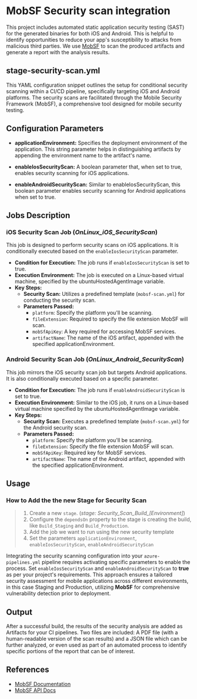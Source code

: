 # MobSF Security scan integration

This project includes automated static application security testing (SAST) for the generated binaries for both iOS and Android. 
This is helpful to identify opportunities to reduce your app's susceptibility to attacks from malicious third parties. 
We use [MobSF](https://github.com/MobSF/Mobile-Security-Framework-MobSF) to scan the produced artifacts and generate a report with the analysis results.

## stage-security-scan.yml

This YAML configuration snippet outlines the setup for conditional security scanning within a CI/CD pipeline, specifically targeting iOS and Android platforms. The security scans are facilitated through the Mobile Security Framework (MobSF), a comprehensive tool designed for mobile security testing.

## Configuration Parameters
- **applicationEnvironment:** Specifies the deployment environment of the application. This string parameter helps in distinguishing artifacts by appending the environment name to the artifact's name.

- **enableIosSecurityScan:** A boolean parameter that, when set to true, enables security scanning for iOS applications.

- **enableAndroidSecurityScan:** Similar to enableIosSecurityScan, this boolean parameter enables security scanning for Android applications when set to true.

## Jobs Description
### iOS Security Scan Job (*OnLinux_iOS_SecurityScan*)
This job is designed to perform security scans on iOS applications. It is conditionally executed based on the `enableIosSecurityScan`  parameter.

- **Condition for Execution:** The job runs if `enableIosSecurityScan` is set to true.
- **Execution Environment:** The job is executed on a Linux-based virtual machine, specified by the ubuntuHostedAgentImage variable.
- **Key Steps:**
  - **Security Scan:** Utilizes a predefined template (`mobsf-scan.yml`) for conducting the security scan.
  - **Parameters Passed:**
    - `platform`: Specify the platform you'll be scanning.
    - `fileExtension`: Required to specify the file extension MobSF will scan.
    - `mobSfApiKey`: A key required for accessing MobSF services.
    - `artifactName`: The name of the iOS artifact, appended with the specified applicationEnvironment.

### Android Security Scan Job (*OnLinux_Android_SecurityScan*)
This job mirrors the iOS security scan job but targets Android applications. It is also conditionally executed based on a specific parameter.

 - **Condition for Execution:** The job runs if `enableAndroidSecurityScan` is set to true.
 - **Execution Environment:** Similar to the iOS job, it runs on a Linux-based virtual machine specified by the ubuntuHostedAgentImage variable.
 - **Key Steps:**
   - **Security Scan:** Executes a predefined template (`mobsf-scan.yml`) for the Android security scan.
   - **Parameters Passed:**
     - `platform`: Specify the platform you'll be scanning.
     - `fileExtension`: Specify the file extension MobSF will scan.
     - `mobSfApiKey`: Required key for MobSF services.
     - `artifactName`: The name of the Android artifact, appended with the specified applicationEnvironment.

## Usage
### How to Add the the new Stage for Security Scan

> 1. Create a new `stage`. (*stage: Security_Scan_Build_[Environment]*)
> 2. Configure the `dependsOn` property to the stage is creating the build, like `Build_Staging` and `Build_Production`.
> 3. Add the job we want to run using the new security template
> 4. Set the parameters `applicationEnvironment`, `enableIosSecurityScan`, `enableAndroidSecurityScan`

Integrating the security scanning configuration into your `azure-pipelines.yml` pipeline requires activating specific parameters to enable the process. Set `enableIosSecurityScan` and `enableAndroidSecurityScan` to **true** as per your project's requirements. This approach ensures a tailored security assessment for mobile applications across different environments, in this case Staging and Production, utilizing **MobSF** for comprehensive vulnerability detection prior to deployment.

## Output
After a successful build, the results of the security analysis are added as Artifacts for your CI pipelines. 
Two files are included: A PDF file (with a human-readable version of the scan results) and a JSON file which can be further analyzed, or even used as part of an automated process to identify specific portions of the report that can be of interest.

## References
- [MobSF Documentation](https://mobsf.github.io/docs/#/)
- [MobSF API Docs](https://mobsf.live/api_docs)